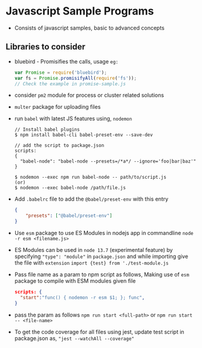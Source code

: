# Javascript Sample Programs

- Consists of javascript samples, basic to advanced concepts

## Libraries to consider

- bluebird - Promisifies the calls, usage `eg:`
  ```javascript
  var Promise = require('bluebird');
  var fs = Promise.promisifyAll(require('fs'));
  // Check the example in promise-sample.js
  ```
- consider `pm2` module for process or cluster related solutions

- `multer` package for uploading files

- run `babel` with latest JS features using, `nodemon`
  ```
  // Install babel plugins
  $ npm install babel-cli babel-preset-env --save-dev

  // add the script to package.json
  scripts:
  {
    "babel-node": "babel-node --presets=/*a*/ --ignore='foo|bar|baz'"
  }

  $ nodemon --exec npm run babel-node -- path/to/script.js
  (or)
  $ nodemon --exec babel-node /path/file.js
  ```

- Add `.babelrc` file to add the `@babel/preset-env` with this entry
    ```json
    {
        "presets": ["@babel/preset-env"]
    }
    ```

- Use `esm` package to use ES Modules in nodejs app in commandline `node -r esm <filename.js>`

- ES Modules can be used in `node 13.7` (experimental feature) by specifying
  `"type": "module"` in `package.json` and while importing give the file with `extension`
  `import {test} from './test-module.js`

- Pass file name as a param to npm script as follows,
  Making use of `esm` package to compile with ESM modules given file
  ```json
  scripts: {
    "start":"func() { nodemon -r esm $1; }; func",
  }
  ```

- pass the param as follows `npm run start <full-path>` or `npm run start -- <file-name>`

- To get the code coverage for all files using jest, update test script in package.json as, `"jest --watchAll --coverage"`